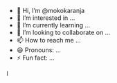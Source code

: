 - 👋 Hi, I’m @mokokaranja
- 👀 I’m interested in ...
- 🌱 I’m currently learning ...
- 💞️ I’m looking to collaborate on ...
- 📫 How to reach me ...
- 😄 Pronouns: ...
- ⚡ Fun fact: ...

<!---
mokokaranja/mokokaranja is a ✨ special ✨ repository because its `README.md` (this file) appears on your GitHub profile.
You can click the Preview link to take a look at your changes.
--->l


